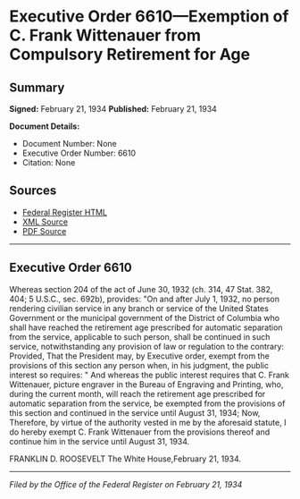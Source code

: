 # Executive Order 6610—Exemption of C. Frank Wittenauer from Compulsory Retirement for Age

## Summary

**Signed:** February 21, 1934
**Published:** February 21, 1934

**Document Details:**
- Document Number: None
- Executive Order Number: 6610
- Citation: None

## Sources
- [Federal Register HTML](https://www.presidency.ucsb.edu/documents/executive-order-6610-exemption-c-frank-wittenauer-from-compulsory-retirement-for-age)
- [XML Source](None)
- [PDF Source](None)

---

## Executive Order 6610

Whereas section 204 of the act of June 30, 1932 (ch. 314, 47 Stat. 382, 404; 5 U.S.C., sec. 692b), provides:
"On and after July 1, 1932, no person rendering civilian service in any branch or service of the United States Government or the municipal government of the District of Columbia who shall have reached the retirement age prescribed for automatic separation from the service, applicable to such person, shall be continued in such service, notwithstanding any provision of law or regulation to the contrary: Provided, That the President may, by Executive order, exempt from the provisions of this section any person when, in his judgment, the public interest so requires: "
And whereas the public interest requires that C. Frank Wittenauer, picture engraver in the Bureau of Engraving and Printing, who, during the current month, will reach the retirement age prescribed for automatic separation from the service, be exempted from the provisions of this section and continued in the service until August 31, 1934;
Now, Therefore, by virtue of the authority vested in me by the aforesaid statute, I do hereby exempt C. Frank Wittenauer from the provisions thereof and continue him in the service until August 31, 1934.

FRANKLIN D. ROOSEVELT
The White House,February 21, 1934.

---

*Filed by the Office of the Federal Register on February 21, 1934*
